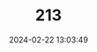 ---
title: "213"
category: "Acheilognathus longipinnis"
draft: false
date: 2024-02-22 13:03:49
languages:
  English: ["Itasenpara Bitterling", "Deepbodied Bitterling"]
  Japanese: ["イタセンパラ", "Itasempara", "Ita-sen-para"]
---